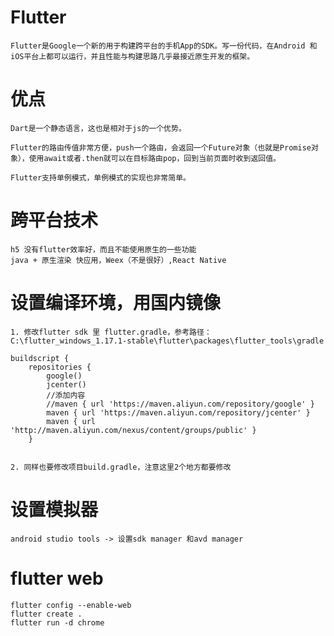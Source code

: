 # Flutter 

	Flutter是Google一个新的用于构建跨平台的手机App的SDK。写一份代码，在Android 和iOS平台上都可以运行，并且性能与构建思路几乎最接近原生开发的框架。


# 优点


	Dart是一个静态语言，这也是相对于js的一个优势。
	
	Flutter的路由传值非常方便，push一个路由，会返回一个Future对象（也就是Promise对象），使用await或者.then就可以在目标路由pop，回到当前页面时收到返回值。

	Flutter支持单例模式，单例模式的实现也非常简单。

# 跨平台技术

	h5 没有flutter效率好，而且不能使用原生的一些功能
	java + 原生渲染	快应用，Weex（不是很好）,React Native


#  设置编译环境，用国内镜像

	1. 修改flutter sdk 里 flutter.gradle，参考路径：C:\flutter_windows_1.17.1-stable\flutter\packages\flutter_tools\gradle

	buildscript {
	    repositories {
	        google()
	        jcenter()
	        //添加内容
	        //maven { url 'https://maven.aliyun.com/repository/google' }
	        maven { url 'https://maven.aliyun.com/repository/jcenter' }
	        maven { url 'http://maven.aliyun.com/nexus/content/groups/public' }
		}


	2. 同样也要修改项目build.gradle，注意这里2个地方都要修改


# 设置模拟器

	android studio tools -> 设置sdk manager 和avd manager

	
# flutter web

	flutter config --enable-web
	flutter create .
	flutter run -d chrome


# 
